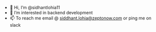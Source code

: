 - 👋 Hi, I’m @sidhantlohia11
- 👀 I’m interested in backend development
- 📫 To reach me email @ siddhant.lohia@zeptonow.com or ping me on slack

<!---
sidhantlohia11/sidhantlohia11 is a ✨ special ✨ repository because its `README.md` (this file) appears on your GitHub profile.
You can click the Preview link to take a look at your changes.
--->
